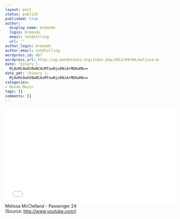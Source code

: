 ```yaml
---
layout: post
status: publish
published: true
author:
  display_name: mrmondo
  login: mrmondo
  email: not@telling
  url: ''
author_login: mrmondo
author_email: not@telling
wordpress_id: 667
wordpress_url: http://wp.mondotunes.org/index.php/2012/09/04/melissa-mcclelland-passenger-24/
date: !binary |-
  MjAxMi0wOS0wNCAxMTowNjo0NiArMDAwMA==
date_gmt: !binary |-
  MjAxMi0wOS0wNCAxMTowNjo0NiArMDAwMA==
categories:
- Mondo Music
tags: []
comments: []
---
```

<iframe width="560" height="315" src="//www.youtube.com/embed/6UPNOkJmLpc" frameborder="0"> </iframe>
Melissa McClelland - Passenger 24
<div class="attribution">(<span>Source:</span> <a href="http://www.youtube.com/">http://www.youtube.com/</a>)</div>
